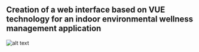 ## Creation of a web interface based on VUE technology for an indoor environmental wellness management application ​
![alt text](http://url/to/img.png)
